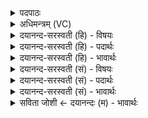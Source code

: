 <details><summary>पदपाठः</summary>

आ॒तिष्ठ॑न्त॒मित्या॒ऽतिष्ठ॑न्तम्। परि॑। विश्वे॑। अ॒भू॒ष॒न्। श्रियः॑। वसा॑नः। च॒र॒ति॒। स्वरो॑चि॒रिति॒ स्वऽरो॑चिः। म॒हत्। तत्। वृष्णः॑। असु॑रस्य। नाम॑। आ। वि॒श्वऽरू॑प॒ इति॒ वि॒श्वऽरू॑पः। अ॒मृता॑नि। त॒स्थौ॒। २२।
</details>

<details><summary>अधिमन्त्रम् (VC)</summary>

- इन्द्रो देवता
- विश्वामित्र ऋषिः
- भुरिक्त्रिष्टुप्
- धैवतः
</details>

<details><summary>दयानन्द-सरस्वती (हि) - विषयः</summary>

अब विद्युत् अग्नि कैसा है, इस विषय को अगले मन्त्र में कहा है ॥
</details>

<details><summary>दयानन्द-सरस्वती (हि) - पदार्थः</summary>

पदार्थान्वयभाषाः -  हे विद्वान् लोगो ! (विश्वे) सब आप जैसे (श्रियः) धनों वा शोभाओं को (वसानः) धारण करता हुआ (स्वरोचिः) स्वयमेव दीप्तिवाला (विश्वरूपः) सब पदार्थों में उन-उन के रूप से व्याप्त अग्नि (चरति) विचरता और (अमृतानि) नाशरहित वस्तुओं में (आ, तस्थौ) स्थित है, वैसे इस (आतिष्ठन्तम्) अच्छे प्रकार स्थिर अग्नि को (परि, अभूषन्) सब ओर से शोभित कीजिये। जो (वृष्णः) वर्षा करनेहारे (असुरस्य) हिंसक इस बिजुलीरूप अग्नि का (महत्) बड़ा (तत्) परोक्ष (नाम) नाम है, उससे सब कार्य्यों को शोभित करो ॥२२ ॥
</details>

<details><summary>दयानन्द-सरस्वती (हि) - भावार्थः</summary>

भावार्थभाषाः -  इस मन्त्र में वाचकलुप्तोपमालङ्कार है। जिस कारण यह विद्युद्रूप अग्नि सब पदार्थों में स्थित हुआ भी किसी को प्रकाशित नहीं करता, इससे इसकी असुर संज्ञा है। जो इस विद्युत् विद्या को जानते हैं, वे सब ओर से सुभूषित होते हैं ॥२२ ॥
</details>

<details><summary>दयानन्द-सरस्वती (सं) - विषयः</summary>

अथ विद्युदग्निः कीदृश इत्याह ॥
</details>

<details><summary>दयानन्द-सरस्वती (सं) - पदार्थः</summary>

पदार्थान्वयभाषाः -  हे विद्वांसो ! विश्वे भवन्तो यथा श्रियो वसानः स्वरोचिर्विश्वरूपोऽग्निश्चरत्यमृतान्यातस्थौ तथैतमातिष्ठन्तं पर्यभूषन्। यद्वृष्णोऽसुरस्यास्य महत्तन्नामास्ति तेन सर्वाणि कार्य्याण्यलङ् कुरुत ॥२२ ॥
</details>

<details><summary>दयानन्द-सरस्वती (सं) - भावार्थः</summary>

भावार्थभाषाः -  अत्र वाचकलुप्तोपमालङ्कारः। यतोऽयं विद्युदाख्योऽग्निः सर्वपदार्थस्थोऽपि न किञ्चित् प्रकाशयति, तस्मादस्यासुरेति नाम। य एतद्विद्यां जानन्ति ते सर्वतः सुभूषिता भवन्ति ॥२२ ॥
</details>

<details><summary>सविता जोशी ← दयानन्दः (म) - भावार्थः</summary>

भावार्थभाषाः -  या मंत्रात वाचकलुप्तोपमालंकार आहे. विद्युतरूपी अग्नी सर्व पदार्थांमध्ये स्थित असतो; परंतु तो प्रकट होत नाही. म्हणून त्याला असुर म्हटले जाते. जे लोक ही विद्युत विद्या जाणतात ते प्रसिद्ध होतात.
</details>